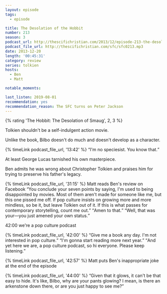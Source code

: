 ```yaml
---
layout: episode
tags:
  - episode

title: The Desolation of the Hobbit
number: 213
season: 3
podcast_url: http://thescifichristian.com/2013/12/episode-213-the-desolation-of-the-hobbit/
podcast_file_url: http://thescifichristian.com/sfc/sfc0213.mp3
date: 2013-12-20
length: '00:45:31'
category: review
series: tolkien
hosts:
  - Ben
  - Matt

notable_moments:

last_listen: 2019-08-01
recommendation: yes
recommendation_reason: The SFC turns on Peter Jackson
---
```


{% rating 'The Hobbit: The Desolation of Smaug', 2, 3 %}

Tolkien shouldn't be a self-indulgent action movie.

Unlike the book, Bilbo doesn't do much and doesn't develop as a character. 

<div class="quote">
  {% timeLink podcast_file_url, '13:42' %}
  <q class="matt">I'm no speciesist. You know that.</q>
</div>

At least George Lucas tarnished his own masterpiece. 

Ben admits he was wrong about Christopher Tolkien and praises him for trying to preserve his father's legacy. 

<div class="quote">
  {% timeLink podcast_file_url, '31:15' %}
  <span class="quote-context is-size-6">Matt reads Ben's review on Facebook</span>
  <q class="matt">You conclude your seven points by saying, I'm used to being disappointed by movies. Most of them aren't made for someone like me, but this one pissed me off. If pop culture insists on growing more and more mindless, so be it, but leave Tolkien out of it. If this is what passes for contemporary storytelling, count me out.</q>
  <q class="ben">Amen to that.</q>
  <q class="matt">Well, that was your—you just amened your own status.</q>
</div>

42:00 we're a pop culture podcast
<div class="quote">
  {% timeLink podcast_file_url, '42:00' %}
  <span class="quote-context is-size-6"></span>
  <q class="ben">Give me a book any day. I'm not interested in pop culture.</q>
  <q class="matt">I'm gonna start reading more next year.</q>
  <q class="ben">And yet here we are, a pop culture podcast, so hi everyone. Please keep listening.</q>
</div>

{% timeLink podcast_file_url, '42:57' %} Matt puts Ben's inappropriate joke at the end of the episode

<div class="quote">
  {% timeLink podcast_file_url, '44:00' %}
  <q class="ben">Given that it glows, it can't be that easy to hide. It's like, Bilbo, why are your pants glowing? I mean, is there an arkenstone down there, or are you just happy to see me?</q>
</div>